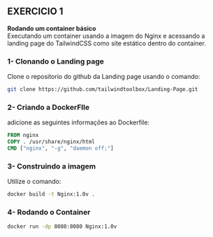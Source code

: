 ## EXERCICIO 1

**Rodando um container básico**  
Executando um container usando a imagem do Nginx e acessando a landing page do TailwindCSS como site estático dentro do container.

### 1- Clonando o Landing page  
Clone o repositorio do github da Landing page usando o comando:

```bash
git clone https://github.com/tailwindtoolbox/Landing-Page.git
```

### 2- Criando a DockerFIle  
adicione as seguintes informações ao Dockerfile:

```dockerfile
FROM nginx
COPY . /usr/share/nginx/html
CMD ["nginx", "-g", "daemon off;"]
```

### 3- Construindo a imagem  
Utilize o comando:

```bash
docker build -t Nginx:1.0v .
```

### 4- Rodando o Container

```bash
docker run -dp 8080:8080 Nginx:1.0v
```
